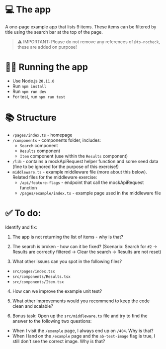 # 💻 The app

A one-page example app that lists 9 items. These items can be filtered by title using the search bar at the top of the page.

> ⚠️ IMPORTANT: Please do not remove any references of `@ts-nocheck`, these are added on purpose!

# 🏃‍♀️ Running the app

- Use Node.js `20.11.0`
- Run `npm install`
- Run `npm run dev`
- For test, run `npm run test`

# 📚 Structure

- `/pages/index.ts` - homepage
- `/components` - components folder, includes:
  - `Search` component
  - `Results` component
  - `Item` component (use within the `Results` component)
- `/lib` - contains a mockApiRequest helper function and some seed data (fine to be ignored for the purpose of this exercise!)
- `middleware.ts` - example middleware file (more about this below). Related files for the middleware exercise:
  - `/api/feature-flags` - endpoint that call the mockApiRequest function
  - `/pages/example/index.ts` - example page used in the middleware file

# ✅ To do:

Identify and fix:

1. The app is not returning the list of items - why is that?

2. The search is broken - how can it be fixed? (Scenario: Search for `#2` → Results are correctly filtered → Clear the search → Results are not reset)

3. What other issues can you spot in the following files?

- `src/pages/index.tsx`
- `src/components/Results.tsx`
- `src/components/Item.tsx`

4. How can we improve the example unit test?

5. What other improvements would you recommend to keep the code clean and scalable?

6. Bonus task: Open up the `src/middleware.ts` file and try to find the answer to the following two questions:

- When I visit the `/example` page, I always end up on `/404`. Why is that?
- When I land on the `/example` page and the `ab-test-image` flag is true, I still don't see the correct image. Why is that?
